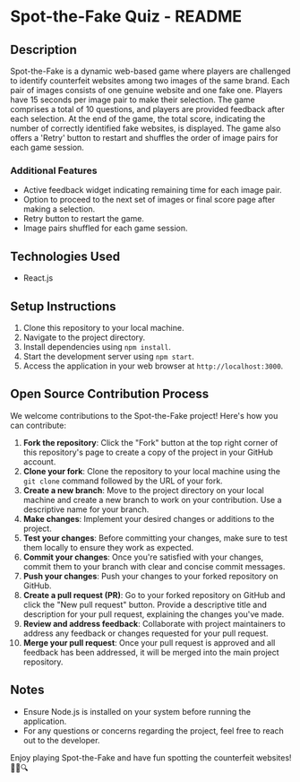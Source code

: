 # Spot-the-Fake Quiz - README

## Description
Spot-the-Fake is a dynamic web-based game where players are challenged to identify counterfeit websites among two images of the same brand. Each pair of images consists of one genuine website and one fake one. Players have 15 seconds per image pair to make their selection. The game comprises a total of 10 questions, and players are provided feedback after each selection. At the end of the game, the total score, indicating the number of correctly identified fake websites, is displayed. The game also offers a 'Retry' button to restart and shuffles the order of image pairs for each game session.

### Additional Features
- Active feedback widget indicating remaining time for each image pair.
- Option to proceed to the next set of images or final score page after making a selection.
- Retry button to restart the game.
- Image pairs shuffled for each game session.

## Technologies Used
- React.js

## Setup Instructions
1. Clone this repository to your local machine.
2. Navigate to the project directory.
3. Install dependencies using `npm install`.
4. Start the development server using `npm start`.
5. Access the application in your web browser at `http://localhost:3000`.

## Open Source Contribution Process
We welcome contributions to the Spot-the-Fake project! Here's how you can contribute:

1. **Fork the repository**: Click the "Fork" button at the top right corner of this repository's page to create a copy of the project in your GitHub account.
2. **Clone your fork**: Clone the repository to your local machine using the `git clone` command followed by the URL of your fork.
3. **Create a new branch**: Move to the project directory on your local machine and create a new branch to work on your contribution. Use a descriptive name for your branch.
4. **Make changes**: Implement your desired changes or additions to the project.
5. **Test your changes**: Before committing your changes, make sure to test them locally to ensure they work as expected.
6. **Commit your changes**: Once you're satisfied with your changes, commit them to your branch with clear and concise commit messages.
7. **Push your changes**: Push your changes to your forked repository on GitHub.
8. **Create a pull request (PR)**: Go to your forked repository on GitHub and click the "New pull request" button. Provide a descriptive title and description for your pull request, explaining the changes you've made.
9. **Review and address feedback**: Collaborate with project maintainers to address any feedback or changes requested for your pull request.
10. **Merge your pull request**: Once your pull request is approved and all feedback has been addressed, it will be merged into the main project repository.


## Notes
- Ensure Node.js is installed on your system before running the application.
- For any questions or concerns regarding the project, feel free to reach out to the developer.

Enjoy playing Spot-the-Fake and have fun spotting the counterfeit websites! 🕵️‍♂️🔍
